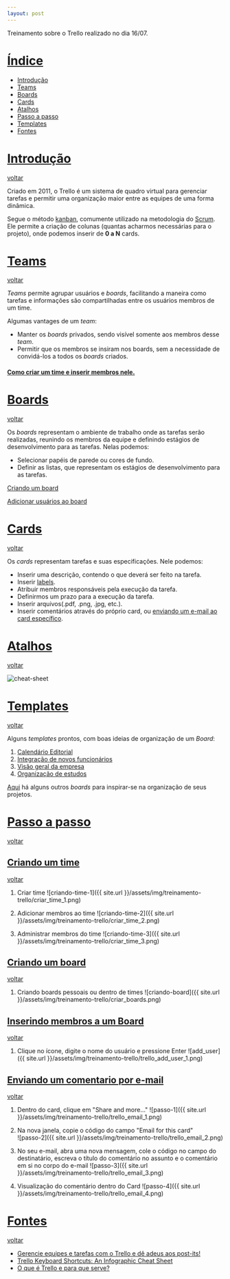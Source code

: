 ```yaml
---
layout: post
---
```

Treinamento sobre o Trello realizado no dia 16/07.

# [Índice][índice]
* [Introdução][Introdução]
* [Teams][Teams]
* [Boards][Boards]
* [Cards][Cards]
* [Atalhos][Atalhos]
* [Passo a passo][passo-a-passo]
* [Templates][templates]
* [Fontes][Fontes]


# [Introdução][Introdução]
[voltar][Voltar]

Criado em 2011, o Trello é um sistema de quadro virtual para gerenciar tarefas e permitir uma organização maior entre as equipes de uma forma dinâmica.

Segue o método [kanban][kanban], comumente utilizado na metodologia do [Scrum][scrum]. Ele permite a criação de colunas (quantas acharmos necessárias para o projeto),
onde podemos inserir de **0 a N** cards.

# [Teams][Teams]
[voltar][Voltar]

*Teams* permite agrupar usuários e *boards*, facilitando a maneira como tarefas e informações são compartilhadas entre os usuários membros de um time.

Algumas vantages de um *team*:
* Manter os *boards* privados, sendo visível somente aos membros desse *team*.
* Permitir que os membros se insiram nos boards, sem a necessidade de convidá-los a todos os *boards* criados.

#### [Como criar um time e inserir membros nele.][criando-um-time]


# [Boards][Boards]
[voltar][Voltar]

Os *boards* representam o ambiente de trabalho onde as tarefas serão realizadas, reunindo os membros da equipe e definindo estágios de desenvolvimento para as tarefas. Nelas podemos:
* Selecionar papéis de parede ou cores de fundo.
* Definir as listas, que representam os estágios de desenvolvimento para as tarefas.

[Criando um board][criando-um-board]

[Adicionar usuários ao board][inserindo-membros-a-um-board]

# [Cards][Cards]
[voltar][Voltar]

Os *cards* representam tarefas e suas especificações. Nele podemos:
* Inserir uma descrição, contendo o que deverá ser feito na tarefa.
* Inserir [labels][labels-ref].
* Atribuir membros responsáveis pela execução da tarefa.
* Definirmos um prazo para a execução da tarefa.
* Inserir arquivos(.pdf, .png, .jpg, etc.).
* Inserir comentários através do próprio card, ou [enviando um e-mail ao card específico][enviando-um-comentario-por-e-mail].

# [Atalhos][atalhos]
[voltar][Voltar]

![cheat-sheet][cheat-sheet-trello]

# [Templates][templates]
[voltar][Voltar]

Alguns *templates* prontos, com boas ideias de organização de um *Board*:

1. [Calendário Editorial][calendário-editorial]
2. [Integração de novos funcionários][integração-de-novos-funcionários]
3. [Visão geral da empresa][visão-geral-da-empresa]
4. [Organização de estudos][organização-de-estudos]

[Aqui][trello-boards] há alguns outros *boards* para inspirar-se na organização de seus projetos.


# [Passo a passo][passo-a-passo]
[voltar][Voltar]

## [Criando um time][criando-um-time]
[voltar][Teams]

1. Criar time
![criando-time-1]({{ site.url }}/assets/img/treinamento-trello/criar_time_1.png)

2. Adicionar membros ao time
![criando-time-2]({{ site.url }}/assets/img/treinamento-trello/criar_time_2.png)

3. Administrar membros do time
![criando-time-3]({{ site.url }}/assets/img/treinamento-trello/criar_time_3.png)

## [Criando um board][criando-um-board]
[voltar][Boards]

1. Criando boards pessoais ou dentro de times
![criando-board]({{ site.url }}/assets/img/treinamento-trello/criar_boards.png)

## [Inserindo membros a um Board][inserindo-membros-a-um-board]
[voltar][Boards]

1. Clique no ícone, digite o nome do usuário e pressione Enter
![add_user]({{ site.url }}/assets/img/treinamento-trello/trello_add_user_1.png)

## [Enviando um comentario por e-mail][enviando-um-comentario-por-e-mail]
[voltar][Cards]

1. Dentro do card, clique em "Share and more..."
![passo-1]({{ site.url }}/assets/img/treinamento-trello/trello_email_1.png)

2. Na nova janela, copie o código do campo "Email for this card"<br>
![passo-2]({{ site.url }}/assets/img/treinamento-trello/trello_email_2.png)

3. No seu e-mail, abra uma nova mensagem, cole o código no campo do destinatário, escreva o título do comentário no assunto e o comentário em si no corpo do e-mail
![passo-3]({{ site.url }}/assets/img/treinamento-trello/trello_email_3.png)

4. Visualização do comentário dentro do Card
![passo-4]({{ site.url }}/assets/img/treinamento-trello/trello_email_4.png)



# [Fontes][fontes]
[voltar][Voltar]

* [Gerencie equipes e tarefas com o Trello e dê adeus aos post-its!][canaltech]
* [Trello Keyboard Shortcuts: An Infographic Cheat Sheet][cheat-sheet-ref]
* [O que é Trello e para que serve?][daprafazer-ref]

[Índice]: #índice
[Introdução]: #introdução
[Cards]: #cards
[Voltar]: #índice
[Atalhos]: #atalhos
[Fontes]: #fontes
[Templates]: #templates
[passo-a-passo]: #passo-a-passo
[enviando-um-comentario-por-e-mail]: #enviando-um-comentario-por-e-mail
[inserindo-membros-a-um-board]: #inserindo-membros-a-um-board
[criando-um-time]: #criando-um-time
[criando-um-board]: #criando-um-board
[Boards]: #boards
[Teams]: #teams

[kanban]: https://pt.wikipedia.org/wiki/Kanban
[scrum]: http://br.blog.trello.com/scrum-metodologia-agil/
[canaltech]: https://canaltech.com.br/utilitarios/gerencie-equipes-e-tarefas-com-o-trello-e-de-adeus-aos-post-its/
[cheat-sheet-trello]: https://blog.trello.com/hs-fs/hubfs/keyboard-shortcuts-fixedspacing.jpg?t=1531167737235&width=647&name=keyboard-shortcuts-fixedspacing.jpg
[cheat-sheet-ref]: https://blog.trello.com/trello-keyboard-shortcuts-infographic
[daprafazer-ref]: http://www.daparafazer.com.br/trello/
[labels-ref]: https://help.trello.com/article/797-adding-labels-to-cards
[trello-boards]: https://trello.com/inspiration
[calendário-editorial]: https://trello.com/b/cDmI38H8/calend%C3%A1rio-editorial
[integração-de-novos-funcionários]: https://trello.com/b/eB8UlIYS/integra%C3%A7%C3%A3o-de-novos-funcion%C3%A1rios
[visão-geral-da-empresa]: https://trello.com/b/I6QobrfW/visão-geral-da-empresa
[organização-de-estudos]: https://trello.com/b/qjpysH1M/enem
